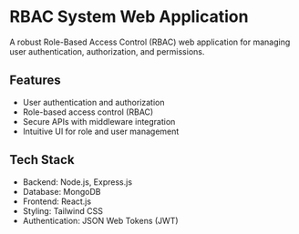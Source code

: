 # RBAC System Web Application

A robust Role-Based Access Control (RBAC) web application for managing user authentication, authorization, and permissions.

## Features

- User authentication and authorization
- Role-based access control (RBAC)
- Secure APIs with middleware integration
- Intuitive UI for role and user management

## Tech Stack

- Backend: Node.js, Express.js
- Database: MongoDB
- Frontend: React.js
- Styling: Tailwind CSS
- Authentication: JSON Web Tokens (JWT)
